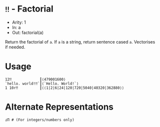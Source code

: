 # `‼` - Factorial

- Arity: 1
- In: a
- Out: factorial(a)

Return the factorial of `a`. If `a` is a string, return sentence cased `a`. Vectorises if needed.

# Usage
```
12‼             ║⟨479001600⟩
`hello. world!‼`║⟨`Hello. World!`⟩
1 10r‼          ║⟨⟨1|2|6|24|120|720|5040|40320|362880⟩⟩
```


# Alternate Representations

```
ɾΠ # (For integers/numbers only)
```
